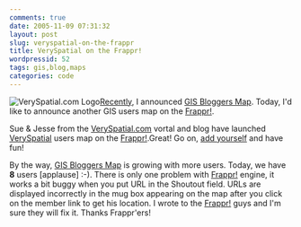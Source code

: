 ```yaml
---
comments: true
date: 2005-11-09 07:31:32
layout: post
slug: veryspatial-on-the-frappr
title: VerySpatial on the Frappr!
wordpressid: 52
tags: gis,blog,maps
categories: code
---
```


![VerySpatial.com Logo](/images/logos/veryspatial-logo.jpg)[Recently](http://mateusz.loskot.net/2005/11/05/gis-bloggers-map/), I announced [GIS Bloggers Map](http://www.frappr.com/gisbloggers). Today, I'd like to announce another GIS users map on the [Frappr!](http://www.frappr.com).

Sue & Jesse from the [VerySpatial.com](http://veryspatial.com) vortal and blog have launched [VerySpatial](http://www.frappr.com/veryspatial) users map on the  [Frappr!](http://http://www.frappr.com).Great! Go on, [add yourself](http://www.frappr.com/veryspatial#addyourself) and have fun!

By the way, [GIS Bloggers Map](http://www.frappr.com/gisbloggers) is growing with more users. Today, we have **8** users [applause] :-). There is only one problem with [Frappr!](http://http://www.frappr.com) engine, it works a bit buggy when you put URL in the Shoutout field. URLs are displayed incorrectly in the mug box appearing on the map after you click on the member link to get his location. I wrote to the [Frappr!](http://www.frappr.com) guys and I'm sure they will fix it. Thanks Frappr'ers!
